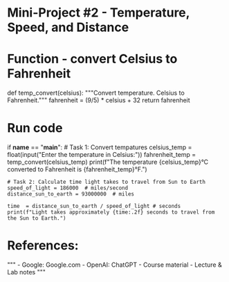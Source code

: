 # Mini-Project #2 - Temperature, Speed, and Distance

# Function - convert Celsius to Fahrenheit

def temp_convert(celsius): """Convert temperature. Celsius to
Fahrenheit.""" fahrenheit = (9/5) \* celsius + 32 return fahrenheit

# Run code

if **name** == "**main**": \# Task 1: Convert tempatures celsius_temp =
float(input("Enter the temperature in Celsius:")) fahrenheit_temp =
temp_convert(celsius_temp) print(f"The temperature {celsius_temp}°C
converted to Fahrenheit is {fahrenheit_temp}°F.")

    # Task 2: Calculate time light takes to travel from Sun to Earth
    speed_of_light = 186000  # miles/second
    distance_sun_to_earth = 93000000  # miles

    time  = distance_sun_to_earth / speed_of_light # seconds
    print(f"Light takes approximately {time:.2f} seconds to travel from the Sun to Earth.")

# References:

""" - Google: Google.com - OpenAI: ChatGPT - Course material - Lecture &
Lab notes """
